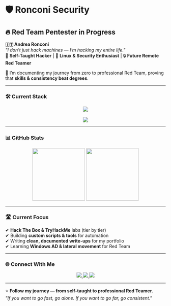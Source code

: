 # 🛡️ Ronconi Security

## 🔥 Red Team Pentester in Progress

**🇮🇹 Andrea Ronconi**  
*"I don’t just hack machines — I’m hacking my entire life."*  
🧠 **Self-Taught Hacker** | 🐧 **Linux & Security Enthusiast** | 🔒 **Future Remote Red Teamer**  

💬 I’m documenting my journey from zero to professional Red Team, proving that **skills & consistency beat degrees**.

---

### 🛠️ Current Stack

<p align="center">
  <!-- Fila 1 -->
  <img src="https://skillicons.dev/icons?i=kali,linux,debian,windows,virtualbox" /><br><br>
  <!-- Fila 2 -->
  <img src="https://skillicons.dev/icons?i=wireshark,python,bash,git,docker" />
</p>

---

### 📊 GitHub Stats

<p align="center">
  <img src="https://github-readme-stats.vercel.app/api?username=ronconi-sec&show_icons=true&theme=tokyonight" height="165">
  <img src="https://github-readme-stats.vercel.app/api/top-langs/?username=ronconi-sec&layout=compact&theme=tokyonight" height="165">
</p>

---

### 🛣️ Current Focus

✔ **Hack The Box & TryHackMe** labs (tier by tier)  
✔ Building **custom scripts & tools** for automation  
✔ Writing **clean, documented write-ups** for my portfolio  
✔ Learning **Windows AD & lateral movement** for Red Team  

---

### 🌐 Connect With Me

<p align="center">
  <a href="mailto:andrea.ronconi.dev@proton.me">
    <img src="https://img.shields.io/badge/Email-ProtonMail-8B89CC?style=for-the-badge&logo=protonmail&logoColor=white" />
  </a>
  <a href="https://tryhackme.com/p/ronconi.sec">
    <img src="https://img.shields.io/badge/TryHackMe-ronconi.sec-red?style=for-the-badge&logo=tryhackme&logoColor=white" />
  </a>
  <a href="https://app.hackthebox.com/">
    <img src="https://img.shields.io/badge/Hack%20The%20Box-Training-9FEF00?style=for-the-badge&logo=hack-the-box&logoColor=black" />
  </a>
</p>

---

⭐ **Follow my journey — from self-taught to professional Red Teamer.**  
*"If you want to go fast, go alone. If you want to go far, go consistent."*
